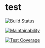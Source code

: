 # test

[![Build Status](https://travis-ci.org/kohx/test.svg?branch=master)](https://travis-ci.org/kohx/test)

[![Maintainability](https://api.codeclimate.com/v1/badges/295d9117e72567ea87eb/maintainability)](https://codeclimate.com/github/kohx/test/maintainability)

[![Test Coverage](https://api.codeclimate.com/v1/badges/295d9117e72567ea87eb/test_coverage)](https://codeclimate.com/github/kohx/test/test_coverage)
